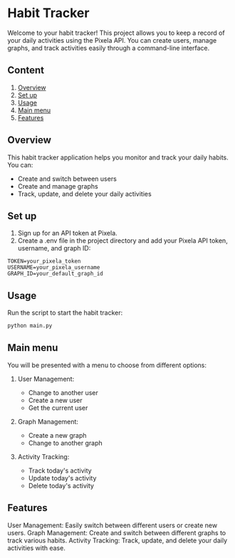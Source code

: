 # Habit Tracker

Welcome to your habit tracker! This project allows you to keep a record of your daily activities using the Pixela API.
You can create users, manage graphs, and track activities easily through a command-line interface.

## Content

1. [Overview](#overview)
2. [Set up](#set-up)
3. [Usage](#usage)
4. [Main menu](#main-menu)
5. [Features](#features)

## Overview

This habit tracker application helps you monitor and track your daily habits. You can:

- Create and switch between users
- Create and manage graphs
- Track, update, and delete your daily activities

## Set up

1. Sign up for an API token at Pixela.
2. Create a .env file in the project directory and add your Pixela API token, username, and graph ID:

```env
TOKEN=your_pixela_token
USERNAME=your_pixela_username
GRAPH_ID=your_default_graph_id
```

## Usage

Run the script to start the habit tracker:

```bash
python main.py
```

## Main menu

You will be presented with a menu to choose from different options:

1. User Management:
    - Change to another user
    - Create a new user
    - Get the current user


2. Graph Management:

    - Create a new graph
    - Change to another graph

3. Activity Tracking:

    - Track today's activity
    - Update today's activity
    - Delete today's activity

## Features

User Management: Easily switch between different users or create new users.
Graph Management: Create and switch between different graphs to track various habits.
Activity Tracking: Track, update, and delete your daily activities with ease.